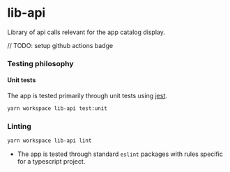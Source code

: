 # lib-api

Library of api calls relevant for the app catalog display.

// TODO: setup github actions badge

### Testing philosophy

#### Unit tests

The app is tested primarily through unit tests using [jest](https://jestjs.io/).

```sh
yarn workspace lib-api test:unit
```

### Linting

```sh
yarn workspace lib-api lint
```

- The app is tested through standard `eslint` packages with rules specific for a typescript project.
